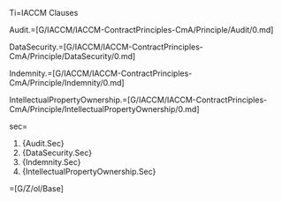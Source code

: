 Ti=IACCM Clauses

Audit.=[G/IACCM/IACCM-ContractPrinciples-CmA/Principle/Audit/0.md]

DataSecurity.=[G/IACCM/IACCM-ContractPrinciples-CmA/Principle/DataSecurity/0.md]

Indemnity.=[G/IACCM/IACCM-ContractPrinciples-CmA/Principle/Indemnity/0.md]

IntellectualPropertyOwnership.=[G/IACCM/IACCM-ContractPrinciples-CmA/Principle/IntellectualPropertyOwnership/0.md]

sec=<ol><li>{Audit.Sec}<li>{DataSecurity.Sec}<li>{Indemnity.Sec}<li>{IntellectualPropertyOwnership.Sec}</ol>

=[G/Z/ol/Base]